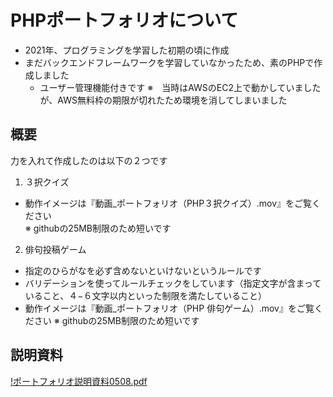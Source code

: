 # PHPポートフォリオについて

- 2021年、プログラミングを学習した初期の頃に作成
- まだバックエンドフレームワークを学習していなかったため、素のPHPで作成しました
  - ユーザー管理機能付きです
※　当時はAWSのEC2上で動かしていましたが、AWS無料枠の期限が切れたため環境を消してしまいました

## 概要
力を入れて作成したのは以下の２つです
1. ３択クイズ
  - 動作イメージは『動画_ポートフォリオ（PHP３択クイズ）.mov』をご覧ください  
     ※ githubの25MB制限のため短いです
2. 俳句投稿ゲーム
  - 指定のひらがなを必ず含めないといけないというルールです
  - バリデーションを使ってルールチェックをしています（指定文字が含まっていること、４−６文字以内といった制限を満たしていること）  
  - 動作イメージは『動画_ポートフォリオ（PHP 俳句ゲーム）.mov』をご覧ください
    ※ githubの25MB制限のため短いです

## 説明資料
[!ポートフォリオ説明資料0508.pdf]("ポートフォリオ説明資料0508.pdf")




